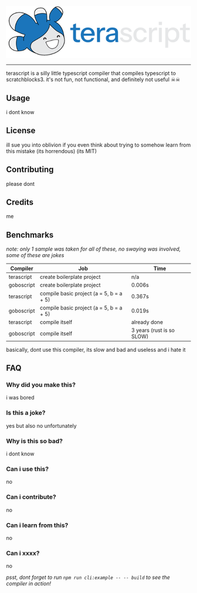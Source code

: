 <div style="text-align: center;">
    <img src="./assets/banner.svg" alt="terascript banner" />
</div>
<hr>

terascript is a silly little typescript compiler that compiles typescript to scratchblocks3. it's not fun, not functional, and definitely not useful ☠☠

## Usage
i dont know

## License
ill sue you into oblivion if you even think about trying to somehow learn from this mistake (its horrendous) (its MIT)

## Contributing
please dont

## Credits
me

## Benchmarks
*note: only 1 sample was taken for all of these, no swaying was involved, some of these are jokes*

| Compiler | Job | Time |
|----------|-----|------|
| terascript | create boilerplate project | n/a |
| goboscript | create boilerplate project | 0.006s |
| terascript | compile basic project (a = 5, b = a + 5) | 0.367s |
| goboscript | compile basic project (a = 5, b = a + 5) | 0.019s |
| terascript | compile itself | already done |
| goboscript | compile itself | 3 years (rust is so SLOW) |

basically, dont use this compiler, its slow and bad and useless and i hate it

## FAQ
### Why did you make this?
i was bored
### Is this a joke?
yes but also no unfortunately
### Why is this so bad?
i dont know
### Can i use this?
no
### Can i contribute?
no
### Can i learn from this?
no
### Can i xxxx?
no

*psst, dont forget to run `npm run cli:example -- -- build` to see the compiler in action!*
